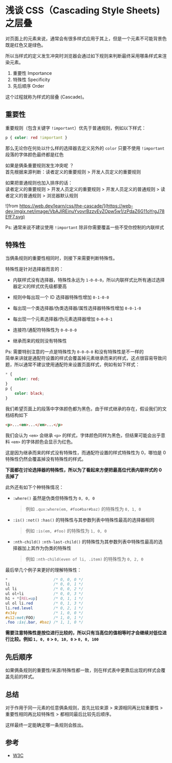 # 浅谈 CSS（Cascading Style Sheets) 之层叠
对页面上的元素来说，通常会有很多样式应用于其上，但是一个元素不可能背景色既是红色又是绿色。  

所以当样式的定义发生冲突时浏览器会通过如下规则来判断最终采用哪条样式来渲染元素。  
1. 重要性 Importance
2. 特殊性 Specificity
3. 先后顺序 Order

这个过程就称为样式的层叠 (Cascade)。

## 重要性
重要规则（包含关键字 `!important`）优先于普通规则，例如以下样式：  
```css
p { color: red !important }
``` 
那么无论你在何处以什么样的选择器去定义另外的 `color` 只要不使用 `!important` 段落的字体颜色最终都是红色  

如果是俩条重要规则发生冲突呢 ？  
首先根据来源判断：读者定义的重要规则 > 开发人员定义的重要规则  

如果把普通规则也加入排序的话：  
读者定义的重要规则 > 开发人员定义的重要规则 > 开发人员定义的普通规则 > 读者定义的普通规则 > 浏览器默认规则  

![from https://web.dev/learn/css/the-cascade/](https://web-dev.imgix.net/image/VbAJIREinuYvovrBzzvEyZOpw5w1/zPdaZ6G11oYrgJ78EfF7.svg)

Ps: 通常来说不建议使用 `!important` 除非你需要覆盖一些不受你控制的内联样式

## 特殊性
当俩条规则的重要性相同时，则接下来需要判断特殊性。  

特殊性是针对选择器而言的：

* 内联样式没有选择器，特殊性永远为 `1-0-0-0`，所以内联样式比所有通过选择器定义的样式优先级都要高  

* 规则中每出现一个 ID 选择器特殊性增加 `0-1-0-0`  

* 每出现一个类选择器/伪类选择器/属性选择器特殊性增加 `0-0-1-0`  

* 每出现一个元素选择器/伪元素选择器增加 `0-0-0-1`  

* 连接符/通配符特殊性为 `0-0-0-0`  

* 继承而来的规则没有特殊性

Ps: 需要特别注意的一点是特殊性为 `0-0-0-0` 和没有特殊性是不一样的  
简单来讲就是通配符设置的样式会覆盖掉元素继承而来的样式，这点很容易导致问题，所以通常不建议使用通配符来设置页面样式，例如有如下样式：
```css
* {
	color: red;
}
p {
	color: black;
}
```
我们希望页面上的段落中字体颜色都为黑色，由于样式继承的存在，假设我们的文档结构如下
```html
<p>...<em>...</em>...</p>
```
我们会认为 `<em>` 会继承 `<p>` 的样式，字体颜色同样为黑色，但结果可能会出乎意料 `<em>` 的字体颜色会显示为红色。  

这是因为继承而来的样式没有特殊性，而通配符设置的样式特殊性为 0，哪怕是 0 特殊性仍然会覆盖掉没有特殊性的样式。 

**下面都在讨论选择器的特殊性，所以为了看起来方便把最高位代表内联样式的 0 去掉了**

此外还有如下个种特殊情况：
* `:where()` 虽然是伪类但特殊性为 `0, 0, 0`
  > 例如 `.qux:where(em, #foo#bar#baz)` 的特殊性为 `0, 1, 0`
* `:is()` `:not()` `:has()` 的特殊性与其参数列表中特殊性最高的选择器相同
  > 例如 `:is(em, #foo)` 的特殊性为 `1, 0, 0`
* `:nth-child()` `:nth-last-child()` 的特殊性为其参数列表中特殊性最高的选择器加上其作为伪类的特殊性
  > 例如 `:nth-child(even of li, .item)` 的特殊性为 `0, 2, 0`

最后举几个例子来更好的理解特殊性：
```css
*                    /* 0, 0, 0 */
li                   /* 0, 0, 1 */
ul li                /* 0, 0, 2 */
ul ol+li             /* 0, 0, 3 */
h1 + *[REL=up]       /* 0, 1, 1 */
ul ol li.red         /* 0, 1, 3 */
li.red.level         /* 0, 2, 1 */
#x34y                /* 1, 0, 0 */
#s12:not(FOO)        /* 1, 0, 1 */
.foo :is(.bar, #baz) /* 1, 1, 0 */
```

**需要注意特殊性是按位进行比较的，所以只有当高位的值相等时才会继续对低位进行比较。例如 `1, 0, 0` > `0, 10, 0` > `0, 0, 100`**

## 先后顺序
如果俩条规则的重要性/来源/特殊性都一致，则在样式表中更靠后出现的样式会覆盖先前的样式。

## 总结
对于作用于同一元素的任意俩条规则，首先比较来源 > 来源相同再比较重要性 > 重要性相同再比较特殊性 > 都相同最后比较先后顺序。  

这样最终一定能确定哪一条规则会胜出。

## 参考
* [W3C](https://www.w3.org/TR/selectors/#specificity-rules)
